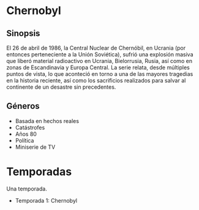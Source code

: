 # Chernobyl

## Sinopsis
El 26 de abril de 1986, la Central Nuclear de Chernóbil, en Ucrania (por entonces perteneciente a la Unión Soviética), sufrió una explosión masiva que liberó material radioactivo en Ucrania, Bielorrusia, Rusia, así como en zonas de Escandinavia y Europa Central. La serie relata, desde múltiples puntos de vista, lo que aconteció en torno a una de las mayores tragedias en la historia reciente, así como los sacrificios realizados para salvar al continente de un desastre sin precedentes. 

## Géneros
- Basada en hechos reales
- Catástrofes
- Años 80
- Política
- Miniserie de TV

# Temporadas
Una temporada.
- Temporada 1: Chernobyl
